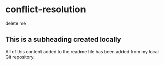 # conflict-resolution
delete me

## This is a subheading created locally

All of this content added to the readme file has been added from my local Git repository.